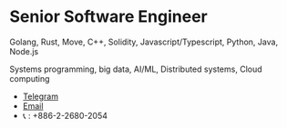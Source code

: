 # Senior Software Engineer

Golang, Rust, Move, C++, Solidity, Javascript/Typescript, Python, Java, Node.js

Systems programming, big data, AI/ML, Distributed systems, Cloud computing

- [Telegram](https://t.me/jin35btclover)
- [Email](mailto:stefan.jin35@gmail.com)
- 📞 : +886-2-2680-2054
